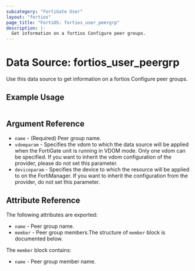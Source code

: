 ```yaml
---
subcategory: "FortiGate User"
layout: "fortios"
page_title: "FortiOS: fortios_user_peergrp"
description: |-
  Get information on a fortios Configure peer groups.
---
```


# Data Source: fortios_user_peergrp
Use this data source to get information on a fortios Configure peer groups.


## Example Usage

```hcl

```

## Argument Reference

* `name` - (Required) Peer group name.
* `vdomparam` - Specifies the vdom to which the data source will be applied when the FortiGate unit is running in VDOM mode. Only one vdom can be specified. If you want to inherit the vdom configuration of the provider, please do not set this parameter.
* `deviceparam` - Specifies the device to which the resource will be applied to on the FortiManager. If you want to inherit the configuration from the provider, do not set this parameter.

## Attribute Reference

The following attributes are exported:

* `name` - Peer group name.
* `member` - Peer group members.The structure of `member` block is documented below.

The `member` block contains:

* `name` - Peer group member name.
